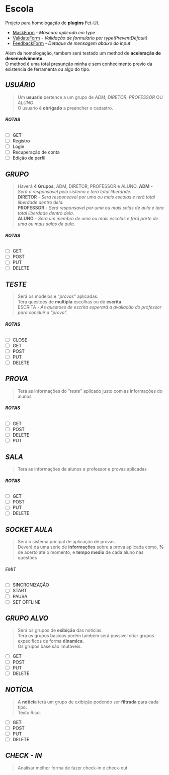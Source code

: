 # Escola

Projeto para homologação de **plugins** [Fet-UI](https://github.com/feiticeiro-tec/fet-ui).

- [MaskForm](https://github.com/feiticeiro-tec/fet-ui/tree/master/Scripts/MaskForm) *- Mascara aplicada em type*  
- [ValidateForm](https://github.com/feiticeiro-tec/fet-ui/tree/master/Scripts/ValidateForm) *- Validação de formulario por type(PreventDefault)*
- [FeedbackForm](https://github.com/feiticeiro-tec/fet-ui/tree/master/Scripts/FeedbackForm) *- Detaque de mensagem abaixo do input*

Além da homologação, tambem será testado um method de **aceleração de desenvolvimento**.  
O method é uma total presunção minha e sem conhecimento previo da existencia de ferramenta ou algo do tipo.  


## *USUÁRIO*

> Um **usuario** pertence a um grupo de *ADM*, *DIRETOR*, *PROFESSOR* OU *ALUNO*.  
> O usuario é **obrigado** a preencher o cadastro.

###### **ROTAS**

- [ ] GET
- [ ] Registro
- [ ] Login
- [ ] Recuperação de conta
- [ ] Edição de perfil

## *GRUPO*

> Haverá **4 Grupos**, ADM, DIRETOR, PROFESSOR e ALUNO.
> **ADM** - *Será o responsavel pelo sistema e terá total liberdade.*  
> **DIRETOR** - *Será responsavel por uma ou mais escolas e terá total liberdade dentro dela.*  
> **PROFESSOR** - *Será responsavel por uma ou mais salas de aula e tera total liberdade dentro dela.*  
> **ALUNO** - *Sera um membro de uma ou mais escolas e fará parte de uma ou mais salas de aula.*

###### **ROTAS**

- [ ] GET
- [ ] POST
- [ ] PUT 
- [ ] DELETE

## *TESTE*

> Será os modelos e "*provas*" aplicadas.  
> Tera questoes de **multipla** escolhas ou de **escrita**.  
> ESCRITA - *As questoes de escrita esperará a avaliação do professor para concluir a "prova".*  

###### **ROTAS**

- [ ] CLOSE
- [ ] GET
- [ ] POST
- [ ] PUT
- [ ] DELETE

## *PROVA*

> Terá as informações do "*teste*" aplicado justo com as informações do alunos
  
###### **ROTAS**

- [ ] GET
- [ ] POST
- [ ] DELETE
- [ ] PUT

## *SALA*

> Terá as informações de alunos e professor e provas aplicadas
  
###### **ROTAS**

- [ ] GET
- [ ] POST
- [ ] PUT
- [ ] DELETE

## *SOCKET AULA*

> Será o sistema pricipal de aplicação de provas.  
> Deverá da uma serie de **informações** sobre a prova aplicada como, **%** de acerto ate o momento, e **tempo medio** de cada aluno nas questões

###### EMIT

- [ ] SINCRONIZAÇÃO
- [ ] START
- [ ] PAUSA
- [ ] SET OFFLINE

## *GRUPO ALVO*

> Será os grupos de **exibição** das noticias.  
> Terá os grupos basicos porém tambem será possivel criar grupos expecificos de forma **dinamica**.  
> Os grupos base são imutaveis.  

- [ ] GET
- [ ] POST
- [ ] PUT
- [ ] DELETE

## *NOTÍCIA*

> A **noticia** terá um grupo de exibição podendo ser **filtrada** para cada tipo.  
> Texto Rico.

- [ ] GET
- [ ] POST
- [ ] PUT
- [ ] DELETE

## *CHECK - IN*
> Analisar melhor forma de fazer check-in e check-out